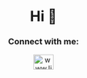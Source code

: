 <h1 align="center">Hi 👋</h1>
<h3 align="center"></h3>

<h3 align="center">Connect with me:</h3>
<p align="center">
<a href="https://www.linkedin.com/in/vin%C3%ADcius-santiago-bezerra-34b057191/" target="blank"><img align="center" src="https://raw.githubusercontent.com/rahuldkjain/github-profile-readme-generator/master/src/images/icons/Social/linked-in-alt.svg" alt="www.linkedin.com/in/vinícius-santiago-bezerra-34b057191" height="30" width="40" /></a>
</p>
